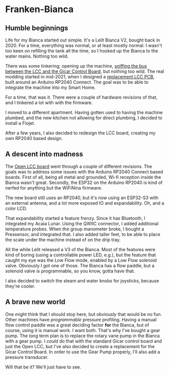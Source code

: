 # Franken-Bianca

## Humble beginnings

Life for my Bianca started out simple. It's a Lelit Bianca V2, bought back in 2020. For a time, everything was normal, or at least mostly normal. I wasn't too keen on refilling the tank all the time, so I hooked up the Bianca to the water mains. Nothing too wild.

There was some tinkering; opening up the machine, [sniffing the bus between the LCC and the Gicar Control Board](https://github.com/magnusnordlander/lelit-bianca-protocol), but nothing too wild. The real modding started in mid-2021, when I designed a [replacement LCC PCB](https://github.com/magnusnordlander/smart-lcc), built around an Arduino RP2040 Connect. The goal was to be able to integrate the machine into my Smart Home.

For a time, that was it. There were a couple of hardware revisions of that, and I tinkered a lot with with the firmware.

I moved to a different apartment. Having gotten used to having the machine plumbed, and the new kitchen not allowing for direct plumbing, I decided to install a Flojet. 

After a few years, I also decided to redesign the LCC board, creating my own RP2040 based design.

## A descent into madness

The [Open LCC board](https://github.com/open-lcc/open-lcc-board) went through a couple of different revisions. The goals was to address some issues with the Arduino RP2040 Connect based boards. First of all, being all metal and grounded, Wi-fi reception inside the Bianca wasn't great. Secondly, the ESP32 on the Arduino RP2040 is kind of nerfed for anything but the WiFiNina firmware.

The new board still uses an RP2040, but it's now using an ESP32-S3 with an external antenna, and a lot more exposed IO and expandability. Oh, and a color LCD.

That expandability started a feature frenzy. Since it has Bluetooth, I integrated my Acaia Lunar. Using the QWIIC connector, I added additional temperature probes. When the group manometer broke, I bought a Pressensor, and integrated that. I also added taller feet, to be able to place the scale under the machine instead of on the drip tray.

All the while Lelit released a V3 of the Bianca. Most of the features were kind of boring (using a controllable power LED, e.g.), but the feature that caught my eye was the Low Flow mode, enabled by a Low Flow solenoid valve. Obviously I got one of those. The Bianca has a flow paddle, but a solenoid valve is programmable, so you know, gotta have that.

I also decided to switch the steam and water knobs for joysticks, because they're cooler.

## A brave new world

One might think that I should stop here, but obviously that would be no fun. Other machines have *programmable* pressure profiling. Having a manual flow control paddle was a great deciding factor __for__ the Bianca, but of course, using it is manual work. I want both. That's why I've bought a gear pump. The long term plan is to replace the rotary vane pump in the Bianca with a gear pump. I *could* do that with the standard Gicar control board and just the Open LCC, but I've also decided to create a replacement for the Gicar Control Board. In order to use the Gear Pump properly, I'll also add a pressure transducer.

Will that be it? We'll just have to see.
